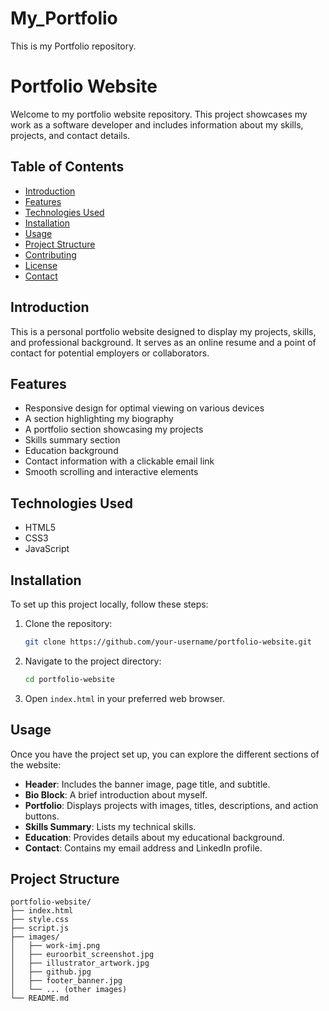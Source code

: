 # My_Portfolio
This is my Portfolio repository.
# Portfolio Website

Welcome to my portfolio website repository. This project showcases my work as a software developer and includes information about my skills, projects, and contact details.

## Table of Contents

- [Introduction](#introduction)
- [Features](#features)
- [Technologies Used](#technologies-used)
- [Installation](#installation)
- [Usage](#usage)
- [Project Structure](#project-structure)
- [Contributing](#contributing)
- [License](#license)
- [Contact](#contact)

## Introduction

This is a personal portfolio website designed to display my projects, skills, and professional background. It serves as an online resume and a point of contact for potential employers or collaborators.

## Features

- Responsive design for optimal viewing on various devices
- A section highlighting my biography
- A portfolio section showcasing my projects
- Skills summary section
- Education background
- Contact information with a clickable email link
- Smooth scrolling and interactive elements

## Technologies Used

- HTML5
- CSS3
- JavaScript

## Installation

To set up this project locally, follow these steps:

1. Clone the repository:
    ```sh
    git clone https://github.com/your-username/portfolio-website.git
    ```

2. Navigate to the project directory:
    ```sh
    cd portfolio-website
    ```

3. Open `index.html` in your preferred web browser.

## Usage

Once you have the project set up, you can explore the different sections of the website:

- **Header**: Includes the banner image, page title, and subtitle.
- **Bio Block**: A brief introduction about myself.
- **Portfolio**: Displays projects with images, titles, descriptions, and action buttons.
- **Skills Summary**: Lists my technical skills.
- **Education**: Provides details about my educational background.
- **Contact**: Contains my email address and LinkedIn profile.

## Project Structure

```plaintext
portfolio-website/
├── index.html
├── style.css
├── script.js
├── images/
│   ├── work-imj.png
│   ├── euroorbit_screenshot.jpg
│   ├── illustrator_artwork.jpg
│   ├── github.jpg
│   ├── footer_banner.jpg
│   └── ... (other images)
└── README.md

